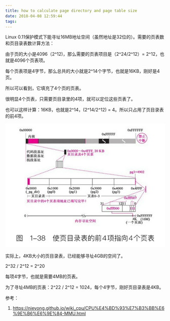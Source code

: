 ```yaml
---
title: how to calculate page directory and page table size
date: 2018-04-08 12:59:44
tags:
---
```


Linux 0.11保护模式下能寻址16MB地址空间（虽然地址是32位的）。需要的页表数和页目录表数计算方法：

由于页的大小是4096（2^12)，那么需要的页表项目是（2^24/2^12）= 2^12，也就是4096个页表项。

每个页表项是4字节，那么总共的大小就是2^14个字节，也就是16KB，刚好是4页。

所以可以看到，它填充了4个页的页表。

很明显4个页表，只需要页目录里的4项，就可以定位这些页表了。

也可以这样计算：16KB，也就是2^14，(2^14/2^12) = 4。所以只占用了页目录表的前4项。

![page directory and page table](/images/page-directory-and-page-table.png)

实际上，4KB大小的页目录表，已经能够寻址4GB的空间了。

2^32 / 2^12 = 2^20

每项4字节，也就是需要4MB的页表。

为了寻址4MB的页表：2^22 / 2^12 = 1024，每个4字节，刚好页目录表是4KB。

参考：
1. https://nieyong.github.io/wiki_cpu/CPU%E4%BD%93%E7%B3%BB%E6%9E%B6%E6%9E%84-MMU.html
